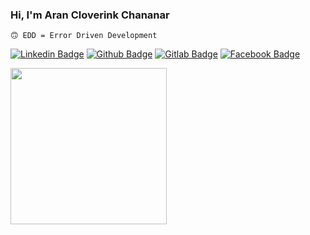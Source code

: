 ### Hi, I'm Aran Cloverink Chananar  
`🙃 EDD = Error Driven Development`

[![Linkedin Badge](https://img.shields.io/badge/-cloverink-blue?style=flat&logo=Linkedin&logoColor=white)](https://th.linkedin.com/in/cloverink)
[![Github Badge](https://img.shields.io/badge/-cloverink-24292e?style=flat&logo=Github&logoColor=white)](https://github.com/cloverink)
[![Gitlab Badge](https://img.shields.io/badge/-cloverink-fc6d26?style=flat&logo=Gitlab&logoColor=white)](https://gitlab.com/cloverink)
[![Facebook Badge](https://img.shields.io/badge/-cloverink-3b5998?style=flat&logo=Facebook&logoColor=white)](https://www.facebook.com/cloverink)



<img src="https://user-images.githubusercontent.com/26240331/163918543-041dcb66-979a-436c-8704-56f92bcc30e0.gif" width="250">
